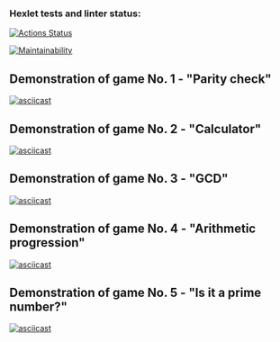 ### Hexlet tests and linter status:
[![Actions Status](https://github.com/Flamulus/python-project-49/actions/workflows/hexlet-check.yml/badge.svg)](https://github.com/Flamulus/python-project-49/actions)

[![Maintainability](https://api.codeclimate.com/v1/badges/29763a990d5da67f8f7e/maintainability)](https://codeclimate.com/github/Flamulus/python-project-49/maintainability)


## Demonstration of game No. 1 - "Parity check"

[![asciicast](https://asciinema.org/a/Q5zISMSST9WA5liiPaQcKiFdv.svg)](https://asciinema.org/a/Q5zISMSST9WA5liiPaQcKiFdv)


## Demonstration of game No. 2 - "Calculator"

[![asciicast](https://asciinema.org/a/bjH95yQ8pr2YDucI0JGT8fPxy.svg)](https://asciinema.org/a/bjH95yQ8pr2YDucI0JGT8fPxy)

## Demonstration of game No. 3 - "GCD"

[![asciicast](https://asciinema.org/a/zfn1UZ7biJpzld8eGq4Df7lMJ.svg)](https://asciinema.org/a/zfn1UZ7biJpzld8eGq4Df7lMJ)

## Demonstration of game No. 4 - "Arithmetic progression"

[![asciicast](https://asciinema.org/a/6W5rrTTY7ubxIKpw65XAX7uKj.svg)](https://asciinema.org/a/6W5rrTTY7ubxIKpw65XAX7uKj)

## Demonstration of game No. 5 - "Is it a prime number?"

[![asciicast](https://asciinema.org/a/ZRrAZNkbJGZcOgyxJg8fHbfta.svg)](https://asciinema.org/a/ZRrAZNkbJGZcOgyxJg8fHbfta)